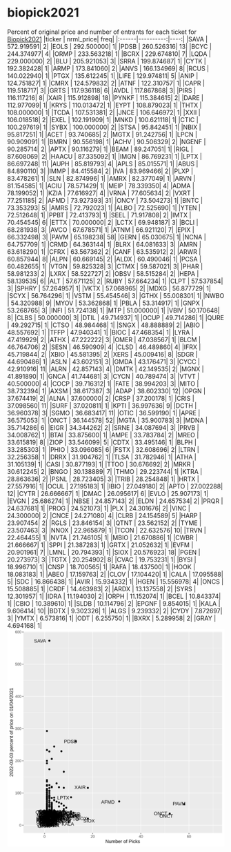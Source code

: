 # biopick2021
Percent of original price and number of entrants for each ticket for [Biopick2021](https://twitter.com/hashtag/Biopick2021)
|ticker | nrml_price| freq|
|:------|----------:|----:|
|SAVA   | 572.919591|    2|
|EOLS   | 292.500000|    1|
|PDSB   | 260.526316|   13|
|BCYC   | 244.374977|    4|
|ORMP   | 233.563218|    1|
|BCRX   | 229.674810|    7|
|LQDA   | 229.000000|    2|
|BLU    | 205.921053|    3|
|SRRA   | 199.874687|    1|
|CYTK   | 192.382428|    1|
|ARMP   | 173.841060|    2|
|ANVS   | 166.134969|    8|
|RCUS   | 140.022940|    1|
|PTGX   | 135.612245|    1|
|LIFE   | 129.974811|    5|
|ANIP   | 124.751827|    1|
|CMRX   | 124.579832|    2|
|ATNF   | 122.310757|    1|
|CAPR   | 119.518717|    3|
|GRTS   | 117.936118|    6|
|AVDL   | 117.867868|    3|
|PIRS   | 116.117216|    8|
|XAIR   | 115.912898|   18|
|PYNKF  | 115.384615|    2|
|DARE   | 112.977099|    1|
|KRYS   | 110.013472|    1|
|EYPT   | 108.879023|    1|
|THTX   | 108.000000|    1|
|TCDA   | 107.531381|    2|
|JNCE   | 106.646972|    1|
|XXII   | 106.018518|    2|
|EXEL   | 102.191909|    1|
|MNKD   | 100.621118|    1|
|CTIC   | 100.297619|    1|
|SYBX   | 100.000000|    2|
|STSA   |  95.842451|    1|
|NBIX   |  95.817251|    1|
|ACET   |  93.740685|    2|
|MGTX   |  91.242756|    1|
|LPCN   |  90.909091|    1|
|BMRN   |  90.556198|    1|
|ACHV   |  90.506329|    2|
|NGENF  |  90.285714|    2|
|APTX   |  90.116279|    1|
|BEAM   |  89.247051|    1|
|RIGL   |  87.608069|    2|
|HAACU  |  87.335092|    1|
|IMGN   |  86.769231|    1|
|LPTX   |  86.697248|   11|
|AUPH   |  85.819793|    4|
|APLS   |  85.015571|    1|
|ABUS   |  84.890110|    3|
|IMMP   |  84.415584|    2|
|IVA    |  83.969466|    2|
|PLXP   |  83.478261|    1|
|SLN    |  82.874996|    1|
|AMRX   |  82.377049|    1|
|ARVN   |  81.154585|    1|
|ACIU   |  78.571429|    1|
|MEIP   |  78.339350|    4|
|ADMA   |  78.199052|    1|
|KZIA   |  77.616927|    4|
|VRNA   |  77.605634|    2|
|VXRT   |  77.251185|    2|
|AFMD   |  73.927393|   31|
|ONCY   |  73.504273|    1|
|BNTC   |  73.353293|    5|
|AMRS   |  72.792023|    1|
|ALBO   |  72.525690|    1|
|YTEN   |  72.512648|    1|
|PPBT   |  72.413793|    1|
|SEEL   |  71.917808|    2|
|IMTX   |  70.454545|    6|
|ETTX   |  70.000000|    2|
|LCTX   |  69.948187|    3|
|BCLI   |  68.281938|    3|
|AVCO   |  67.678571|    1|
|ATNM   |  66.921120|    7|
|EPIX   |  66.332498|    3|
|PAVM   |  65.198238|   58|
|GERN   |  65.030675|    1|
|NCNA   |  64.757709|    1|
|CRMD   |  64.363144|    1|
|BLRX   |  64.081633|    3|
|AMRN   |  63.618290|    1|
|CFRX   |  63.567362|    2|
|CANF   |  63.535912|    2|
|ARWR   |  60.857944|    8|
|ALPN   |  60.669145|    2|
|ALDX   |  60.490046|    1|
|PCSA   |  60.482655|    1|
|VTGN   |  59.825328|    3|
|CTMX   |  59.587021|    3|
|PHAR   |  58.981233|    2|
|LXRX   |  58.522727|    2|
|OBSV   |  58.515284|    2|
|HEPA   |  58.139535|    6|
|ALT    |  57.671125|    2|
|RUBY   |  57.664234|    1|
|CLPT   |  57.537854|    3|
|SPHRY  |  57.264957|    1|
|VKTX   |  57.068965|    2|
|MDXG   |  56.877729|    1|
|SCYX   |  56.764296|    1|
|VSTM   |  55.454546|    3|
|GTHX   |  55.008301|    1|
|NWBO   |  54.320988|    9|
|MYOV   |  53.362868|    1|
|PBLA   |  53.314917|    1|
|GNPX   |  53.268765|    3|
|INFI   |  51.724138|    1|
|MTP    |  51.000000|    1|
|VBIV   |  50.170648|    8|
|CLBS   |  50.000000|    3|
|DTIL   |  49.714937|    1|
|OCUP   |  49.714286|    1|
|QURE   |  49.292715|    1|
|CTSO   |  48.984468|    1|
|SNGX   |  48.888889|    2|
|ABIO   |  48.557692|    1|
|TFFP   |  47.940341|    1|
|BIOC   |  47.468354|    1|
|LYRA   |  47.419929|    2|
|ATHX   |  47.222222|    3|
|OMER   |  47.038567|    1|
|BLCM   |  46.764706|    2|
|SESN   |  46.590909|    4|
|CLSD   |  46.489860|    4|
|IFRX   |  45.719844|    2|
|XBIO   |  45.581395|    2|
|XERS   |  45.009416|    8|
|SDGR   |  44.690486|    1|
|ASLN   |  43.602151|    3|
|GMDA   |  43.176471|    3|
|CYCC   |  42.910916|   11|
|ALRN   |  42.857143|    4|
|DMTK   |  42.149535|    2|
|MGNX   |  41.891890|    1|
|GNCA   |  41.744681|    3|
|CYCN   |  40.789474|    3|
|VTVT   |  40.500000|    4|
|COCP   |  39.716312|    1|
|FATE   |  38.994203|    3|
|MITO   |  38.732394|    1|
|AXSM   |  38.617387|    3|
|ADAP   |  38.602330|   12|
|OPGN   |  37.674419|    2|
|ALNA   |  37.600000|    2|
|CRSP   |  37.200178|    1|
|CRIS   |  37.098560|   11|
|SURF   |  37.020811|    1|
|KPTI   |  36.997636|    9|
|DCTH   |  36.960378|    3|
|SGMO   |  36.683417|   11|
|OTIC   |  36.599190|    1|
|APRE   |  36.575053|    1|
|ONCT   |  36.144578|   52|
|MGTA   |  35.900783|    3|
|MDNA   |  35.714286|    6|
|EIGR   |  34.344262|    2|
|SRNE   |  34.087694|    3|
|PRVB   |  34.008762|    1|
|BTAI   |  33.875600|    1|
|AMPE   |  33.783784|    2|
|MREO   |  33.615819|    8|
|ZIOP   |  33.546099|    5|
|CDTX   |  33.495146|    1|
|BLPH   |  33.285303|    1|
|PHIO   |  33.096085|    6|
|FSTX   |  32.608696|    2|
|LTRN   |  32.256358|    1|
|DRRX   |  31.904762|    1|
|TLSA   |  31.782946|    1|
|ATHA   |  31.105139|    1|
|CASI   |  30.877193|    1|
|TTOO   |  30.676692|    2|
|MRKR   |  30.612245|    2|
|BNGO   |  30.138889|    7|
|THMO   |  29.223744|    1|
|KTRA   |  28.863636|    2|
|PSNL   |  28.723405|    3|
|TRIB   |  28.254848|    1|
|HRTX   |  27.557916|    1|
|OCUL   |  27.195183|    1|
|IBIO   |  27.049180|    2|
|APTO   |  27.002288|   12|
|CYTR   |  26.666667|    1|
|DMAC   |  26.095617|    6|
|EVLO   |  25.907173|    1|
|EVGN   |  25.686274|    1|
|NBSE   |  24.857143|    2|
|ELDN   |  24.657534|    2|
|PRQR   |  24.637681|    1|
|PROG   |  24.521073|    1|
|PLX    |  24.301676|    2|
|VINC   |  24.300000|    2|
|CNCE   |  24.271080|    4|
|CLRB   |  24.154589|    5|
|HARP   |  23.907454|    2|
|RGLS   |  23.846154|    3|
|QTNT   |  23.562152|    2|
|TYME   |  23.507463|    3|
|NNOX   |  22.965879|    1|
|TCON   |  22.632576|   10|
|TRVN   |  22.464455|    1|
|NVTA   |  21.746105|    1|
|MBIO   |  21.670886|    1|
|CWBR   |  21.666667|    1|
|SPPI   |  21.387283|    1|
|GRTX   |  21.052632|    1|
|EVFM   |  20.901961|    7|
|LMNL   |  20.794393|    1|
|SIOX   |  20.576923|   18|
|PGEN   |  20.273973|    3|
|TGTX   |  20.254902|    8|
|CVAC   |  19.753231|    1|
|BYSI   |  18.996710|    1|
|CNSP   |  18.700565|    1|
|RAFA   |  18.437500|    1|
|HOOK   |  18.083183|    1|
|ABEO   |  17.159763|    2|
|CLOV   |  17.104420|    1|
|CALA   |  17.095588|    5|
|SDC    |  16.866438|    1|
|AVIR   |  15.934332|    1|
|HGEN   |  15.556978|    4|
|ONCS   |  15.508885|    1|
|CRDF   |  14.463983|    2|
|ARDX   |  13.137558|    2|
|SYRS   |  12.301957|    1|
|IDRA   |  11.194030|    2|
|ORPH   |  11.152074|    1|
|BCEL   |  10.843374|    1|
|CBIO   |  10.389610|    1|
|SLDB   |  10.114796|    2|
|EPGNF  |   9.854015|    1|
|KALA   |   9.606414|   10|
|BDTX   |   9.302326|    1|
|ALGS   |   9.239332|    2|
|CYDY   |   7.872697|    3|
|YMTX   |   6.573816|    1|
|ODT    |   6.255750|    1|
|BXRX   |   5.289958|    2|
|GRAY   |   4.694168|    1|
![retvspicks](biopicks.png?raw=true)
